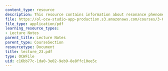 ```yaml
---
content_type: resource
description: This resource contains information about resonance phenomena.
file: https://ol-ocw-studio-app-production.s3.amazonaws.com/courses/3-016-mathematics-for-materials-scientists-and-engineers-fall-2005/c16bb77c1da03e029eb98e8ffc10ee5c_lecture_23.pdf
file_type: application/pdf
learning_resource_types:
- Lecture Notes
parent_title: Lecture Notes
parent_type: CourseSection
resourcetype: Document
title: lecture_23.pdf
type: OCWFile
uid: c16bb77c-1da0-3e02-9eb9-8e8ffc10ee5c
---
```

